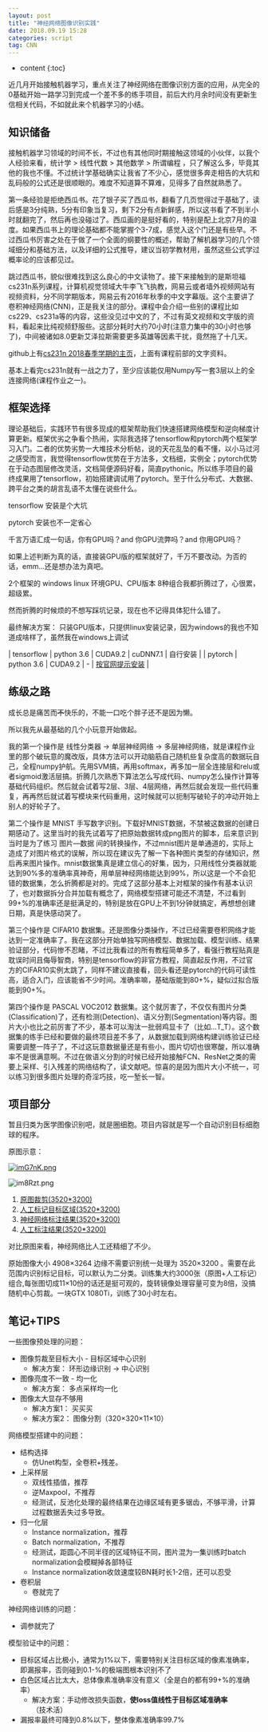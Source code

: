 ```yaml
---
layout: post
title: "神经网络图像识别实践"
date: 2018.09.19 15:28
categories: script
tag: CNN
---
```

* content
{:toc}


近几月开始接触机器学习，重点关注了神经网络在图像识别方面的应用，从完全的0基础开始一路学习到完成一个差不多的练手项目，前后大约月余时间没有更新生信相关代码，不如就此来个机器学习的小结。

## 知识储备

接触机器学习领域的时间不长，不过也有其他同时期接触这领域的小伙伴，以我个人经验来看，统计学 > 线性代数 > 其他数学 > 所谓编程 ，只了解这么多，毕竟其他的我也不懂。不过统计学基础确实让我省了不少心，感觉很多奔走相告的大坑和乱码般的公式还是很顺眼的。难度不知道算不算难，见得多了自然就熟悉了。

第一条经验是拒绝西瓜书。花了银子买了西瓜书，翻看了几页觉得过于基础了，读后感是3分纯熟，5分有印象当复习，剩下2分有点新鲜感，所以这书看了不到半小时就翻完了，然后再也没碰过了。西瓜画的是挺好看的，特别是配上北京7月的温度。如果西瓜书上的理论基础都不能掌握个3-7成，感觉入这个门还是有些早。不过西瓜书厉害之处在于做了一个全面的纲要性的概述，帮助了解机器学习的几个领域细分和基础方法，以及详细的公式推导，建议当初学教材用，虽然这些公式学过概率论的应该都见过。

跳过西瓜书，貌似很难找到这么良心的中文读物了。接下来接触到的是斯坦福cs231n系列课程，计算机视觉领域大牛李飞飞执教，网易云或者墙外视频网站有视频资料，分不同学期版本，网易云有2016年秋季的中文字幕版。这个主要讲了卷积神经网络(CNN)，正是我关注的部分。课程中会介绍一些别的课程比如cs229、cs231a等的内容，这些没见过中文的了，不过有英文视频和文字版的资料，看起来比纯视频舒服些。这部分耗时大约70小时(注意力集中的30小时也够了)，中间被诸如8.0更新艾泽拉斯需要更多英雄等因素干扰，竟然拖了十几天。

github上有[cs231n 2018春季学期的主页](https://cs231n.github.io/)，上面有课程前部的文字资料。

基本上看完cs231n就有一战之力了，至少应该能仅用Numpy写一套3层以上的全连接网络(课程作业之一)。


## 框架选择

理论基础后，实践环节有很多现成的框架帮助我们快速搭建网络模型和逆向梯度计算更新。框架优劣之争看个热闹，实际我选择了tensorflow和pytorch两个框架学习入门。二者的优势劣势一大堆技术分析帖，说的天花乱坠的看不懂，以小马过河之感受而言，我觉得tensorflow优势在于方法多，文档细，实例全；pytorch优势在于动态图层修改灵活，文档简便源码好看，简直pythonic。所以练手项目的最终成果用了tensorflow，初始搭建调试用了pytorch。至于什么分布式、大数据、跨平台之类的胡言乱语不太懂在说些什么。

tensorflow 安装是个大坑

pytorch 安装也不一定省心

千言万语汇成一句话，你有GPU吗？and 你GPU流弊吗？and 你用GPU吗？

如果上述判断为真的话，直接装GPU版的框架就好了，千万不要改动。为否的话，emm...还是想办法为真吧。

2个框架的 windows linux 环境GPU、CPU版本 8种组合我都折腾过了，心很累，超级累。

然而折腾的时候烦的不想写踩坑记录，现在也不记得具体犯什么错了。

最终解决方案： 只装GPU版本，只提供linux安装记录，因为windows的我也不知道成啥样了，虽然我在windows上调试

| tensorflow | python 3.6 | CUDA9.2 | cuDNN7.1 | 自行安装 |
| pytorch | python 3.6 | CUDA9.2 | - | [按官网提示安装](https://pytorch.org/get-started/locally/) |


## 练级之路 ##

成长总是痛苦而<del>不</del>快乐的，不能一口吃个胖子还不是因为懒。

所以我先从最基础的几个小玩意开始做起。

我的第一个操作是 线性分类器 -> 单层神经网络 -> 多层神经网络，就是课程作业里的那个破玩意的魔改版，具体方法可以开动脑筋自己随机些复杂度高的数据玩自己，全程numpy护航。先用SVM搞，再用softmax，再多加一层全连接层和relu或者sigmoid激活层搞。折腾几次熟悉下算法怎么写成代码、numpy怎么操作计算等基础代码组织。然后就会试着写2层、3层、4层网络，再然后就会发现一些代码重复，再再然后就试着写模块来代码重用，这时候就可以扼制写破轮子的冲动开始上别人的好轮子了。

第二个操作是 MNIST 手写数字识别。下载好MNIST数据，不禁被这数据的创建日期感动了。这里当时的我先试着写了把原始数据转成png图片的脚本，后来意识到当时是为了练习 图片—数据 间的转换操作，不过mnist图片是单通道的，实际上造成了对图片格式的误解，所以现在建议先了解一下各种图片类型的存储知识，然后再来图片操作。mnist数据集真是建立信心的好集，因为，只用线性分类器就能达到90%多的准确率真神奇，用单层神经网络能达到99%，所以这是一个不会犯错的数据集，怎么折腾都是对的。完成了这部分基本上对框架的操作有基本认识了，也对数据拆分合并加载有概念了，网络模型搭建可能还不清楚，不过看到99+%的准确率还是挺满足的，特别是放在GPU上不到1分钟就搞定，再想想创建日期，真是快感动哭了。

第三个操作是 CIFAR10 数据集。还是图像分类操作，不过已经需要卷积网络才能达到一定准确率了。我在这部分开始单独写网络模型、数据加载、模型训练、结果验证部分，代码惨不忍睹，不过比我看过的所有教程简单多了，看强行教程贴真是耽误时间且侮辱智商，特别是tensorflow的非官方教程，简直起反作用，不过官方的CIFAR10实例太跳了，同样不建议直接看，回头看还是pytorch的代码可读性高，适合入门，应该能省不少时间。准确率嘛，基础版能到80+%，疑似过拟合版能到90+%。

第四个操作是 PASCAL VOC2012 数据集。这个就厉害了，不仅仅有图片分类(Classification)了，还有检测(Detection)、语义分割(Segmentation)等内容。图片大小也比之前厉害了不少，基本可以淘汰一批弱鸡显卡了（比如...T_T）。这个数据集的练手已经和要做的最终项目差不多了，从数据加载到网络构建训练验证已经需要调整一阵子了，不过这玩意数据量还是有些小，图片切切也很寒酸，所以准确率不是很满意啊。不过在做语义分割的时候已经开始接触FCN、ResNet之类的需要上采样、引入残差的网络结构了，读文献吧。惊喜的是因为图片大小不统一，可以练习到很多图片处理的奇淫巧技，吃一堑长一智。


## 项目部分 ##

暂且归类为医学图像识别吧，就是圈细胞。项目内容就是写一个自动识别目标细胞球的程序。

原图示意：

[![imG7nK.png](https://s1.ax1x.com/2018/09/20/imG7nK.png)](https://imgchr.com/i/imG7nK)

![im8Rzt.png](https://s1.ax1x.com/2018/09/20/im8Rzt.png)


1. [原图裁剪(3520*3200)](https://s1.ax1x.com/2018/09/20/im2dNd.jpg)
2. [人工标记目标区域(3520*3200)](https://s1.ax1x.com/2018/09/20/imGLAe.jpg)
3. [神经网络标注结果(3520*3200)](https://s1.ax1x.com/2018/09/20/im2f4s.png)
4. [人工标注结果(3520*3200)](https://s1.ax1x.com/2018/09/20/imycFI.jpg)

对比原图来看，神经网络比人工还精细了不少。

原始图像大小 4908×3264 边缘不需要识别统一处理为 3520×3200 。需要在此范围内识别标记目标，可以默认为二分类。训练集大约3000张（原图+人工标记）组合,每张图切成11×10份的话还是挺可观的，旋转镜像处理容量可变为8倍，没搞随机中心剪裁。一块GTX 1080Ti，训练了30小时左右。


## 笔记+TIPS ##

一些图像预处理的问题：

 - 图像剪裁至目标大小 - 目标区域中心识别
   - 解决方案： 环形边缘识别 -> 中心识别
 - 图像亮度不一致 - 均一化
   - 解决方案： 多点采样均一化
 - 图像太大显存不够用
   - 解决方案1： 买买买
   - 解决方案2： 图像分割（320×320×11×10）


网络模型搭建中的问题：

 - 结构选择
   - 仿Unet构型，全卷积+残差。
 - 上采样层
   - 双线性插值，推荐
   - 逆Maxpool，不推荐
   - 经测试，反池化处理的最终结果在边缘区域有更多锯齿，不够平滑，计算过程数据丢失过多导致。
 - 归一化层
   - Instance normalization，推荐
   - Batch normalization，不推荐
   - 经测试，距圆心不同半径的区域特征不同，图片混为一集训练时batch normalization会模糊掉各部特征
   - Instance normalization收敛速度较BN耗时长1-2倍，还可以忍受
 - 卷积层
   - 卷就完了

神经网络训练的问题：

 - 调参就完了

模型验证中的问题：

 - 目标区域占比极小，通常为1%以下，需要特别关注目标区域的像素准确率，即漏报率，否则碰到0.1-%的极端图根本识别不了
 - 白色区域占比太大，总体像素准确率没有意义（全是白的都有99+%的准确率）
   - 解决方案：手动修改损失函数，**使loss值线性于目标区域准确率**（技术活）
 - 漏报率最终可降到0.8%以下，整体像素准确率99.7%


